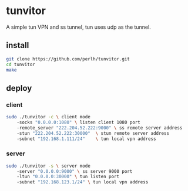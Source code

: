 # tunvitor
A simple tun VPN and ss tunnel, tun uses udp as the tunnel.
## install
``` bash
git clone https://github.com/perlh/tunvitor.git
cd tunvitor
make
```
## deploy
### client
``` bash
sudo ./tunvitor -c \ client mode
    -socks "0.0.0.0:1080" \ listen client 1080 port
    -remote_server "222.204.52.222:9000" \ ss remote server address
    -stun "222.204.52.222:30000"  \ stun remote server address
    -subnet "192.168.1.111/24"    \ tun local vpn address                                              [14:11:34]
```

### server
``` bash
sudo ./tunvitor -s \ server mode
    -server "0.0.0.0:9000" \ ss server 9000 port
    -ltun "0.0.0.0:30000" \ tun listen port
    -subnet "192.168.123.1/24" \ tun local vpn address
```

